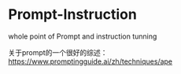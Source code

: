 # Prompt-Instruction
whole point of Prompt and instruction tunning 

关于prompt的一个很好的综述：
https://www.promptingguide.ai/zh/techniques/ape
